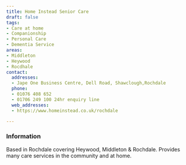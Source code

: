 ```yaml
---
title: Home Instead Senior Care
draft: false
tags:
- Care at home
- Companionship
- Personal Care
- Dementia Service
areas:
- Middleton
- Heywood
- Rocdhale
contact:
  addresses:
  - Jape One Business Centre, Dell Road, Shawclough,Rochdale
  phone:
  - 01076 408 652
  - 01706 249 100 24hr enquiry line
  web_addresses:
  - https://www.homeinstead.co.uk/rochdale

---
```


### Information
Based in Rochdale covering Heywood, Middleton & Rochdale.
Provides many care services in the community and at home.
